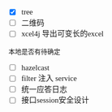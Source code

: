 <span  style="font-family: Simsun,serif; font-size: 15px; ">

- [x] tree
- [ ] 二维码
- [ ] xcel4j 导出可变长的excel

~~~
本地是否有待确定
~~~

- [ ] hazelcast
- [ ] filter 注入 service
- [ ] 统一应答日志
- [ ] 接口session安全设计

</span>